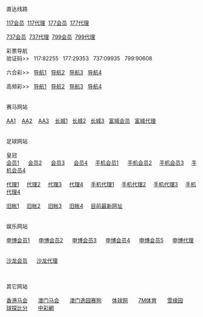 <p>直达线路<br>
<br>
<a href="http://52.74.213.211:7211/jini32990f/user/login.html" target="_blank">117会员</a>&nbsp;&nbsp;<a href="http://52.74.213.211:7211/jini32990a/account/login.html" target="_blank">117代理</a>&nbsp;&nbsp;<a href="http://52.74.213.211:7219/msrtp53818f/user/login.html" target="_blank">177会员</a>&nbsp;&nbsp;<a href="http://52.74.213.211:7219/msrtp53818a/account/login.html" target="_blank">177代理</a><br>
<br>
<a href="http://52.69.146.33:8205/sscut78205f/user/login.html.auth" target="_blank">737会员</a>&nbsp;&nbsp;<a href="http://52.69.146.33:8205/sscut78205a/account/login.html.auth" target="_blank">737代理</a>&nbsp;&nbsp;<a href="http://52.74.105.71:8210/sscza944851f/user/login.html.auth" target="_blank">799会员</a>&nbsp;&nbsp;<a href="http://52.74.105.71:8210/sscza944851a/account/login.html.auth" target="_blank">799代理</a><br>
<br>
彩票导航 <br>验证码>>&nbsp;&nbsp;&nbsp;117:82255&nbsp;&nbsp;&nbsp;177:29353&nbsp;&nbsp;&nbsp;737:09935&nbsp;&nbsp;&nbsp;799:90608<br>
<br>
六合彩>>&nbsp;&nbsp;&nbsp;<a href="http://1.bb5522.ws" target="_blank">导航1</a>&nbsp;&nbsp;&nbsp;<a href="http://2.bb5522.ws" target="_blank">导航2</a>&nbsp;&nbsp;&nbsp;<a href="http://3.bb5522.ws" target="_blank">导航3</a>&nbsp;&nbsp;&nbsp;<a href="http://5.bb5522.ws" target="_blank">导航4</a><br>
<br>
高频彩>>&nbsp;&nbsp;&nbsp;<a href="http://1.bb6688.ws" target="_blank">导航1</a>&nbsp;&nbsp;&nbsp;<a href="http://2.bb6688.ws" target="_blank">导航2</a>&nbsp;&nbsp;&nbsp;<a href="http://3.bb6688.ws" target="_blank">导航3</a>&nbsp;&nbsp;&nbsp;<a href="http://5.bb6688.ws" target="_blank">导航4</a><br>
&nbsp;&nbsp; <br>
<br>
赛马网站<br>
<br>
<a href="http://cc59.net" target="_blank">AA1</a>&nbsp;&nbsp;&nbsp; <a href="http://aa138.net" target="_blank">AA2</a> &nbsp;&nbsp;&nbsp;<a href="http://jj08.net" target="_blank">AA3</a>&nbsp;&nbsp;&nbsp;
<a href="http://ctb988.net" target="_blank">长城1</a>&nbsp;&nbsp;&nbsp;<a href="http://ctb988.com" target="_blank">长城2</a>&nbsp;&nbsp;&nbsp;<a href="http://lk988.net" target="_blank">长城3</a>&nbsp;&nbsp;&nbsp;<a href="http://www.fy2668.com" target="_blank">富城会员</a>&nbsp;&nbsp;&nbsp;<a href="http://www.fy2668.com/aaa" target="_blank">富城代理</a><br><br>
<br>
足球网站<br>
<br>
皇冠<br>
<a href="http:hga008.com" target="_blank">会员1</a>&nbsp; &nbsp; &nbsp; <a href="http:hga018.com" target="_blank">会员2</a>&nbsp; &nbsp; &nbsp; <a href="http://112.78.105.23" target="_blank">会员3</a>&nbsp; &nbsp; &nbsp; <a href="http://112.78.26.130" target="_blank">会员4</a>&nbsp; &nbsp; &nbsp;<a href="m.hga008.com" target="_blank">手机会员1</a>&nbsp; &nbsp; &nbsp; <a href="m.hga018.com" target="_blank">手机会员2</a>&nbsp; &nbsp; &nbsp;<a href="http://203.160.140.17/" target="_blank">手机会员3</a>&nbsp; &nbsp; &nbsp;<a href="http://180.94.224.117" target="_blank">手机会员4</a><br>
<br>
<a href="https://ag1.hga008.com" target="_blank">代理1</a>&nbsp; &nbsp; &nbsp;<a href="https://ag1.hga018.com" target="_blank">代理2</a>&nbsp; &nbsp; &nbsp;<a href="https://112.78.105.24" target="_blank">代理3</a>&nbsp; &nbsp; &nbsp;<a href="https://123.255.226.104" target="_blank">代理4</a>&nbsp; &nbsp; &nbsp;<a href="https://am.hga008.com" target="_blank">手机代理1</a>&nbsp; &nbsp; &nbsp;<a href="https://am.hga018.com" target="_blank">手机代理2</a>&nbsp; &nbsp; &nbsp;<a href="https://123.255.226.105" target="_blank">手机代理3</a>&nbsp; &nbsp; &nbsp;<a href="https://112.78.105.36" target="_blank">手机代理4</a><br>
<br>
<a href="https://old.hga008.com" target="_blank">旧帐1</a>&nbsp; &nbsp; &nbsp;<a href="https://old.hga018.com" target="_blank">旧帐2</a>&nbsp; &nbsp; &nbsp;<a href="https://old.hg0088.com" target="_blank">旧帐3</a>&nbsp; &nbsp; &nbsp;<a href="https://old.hg0188.com" target="_blank">旧帐4</a>&nbsp; &nbsp; &nbsp;<a href="http://123.255.226.109/" target="_blank">目前最新网址 </a><br>
<br>
<br>
娱乐网站<br>
<br>
<a href="http://msc11.com" target="_blank">申博会员1</a> &nbsp; &nbsp; &nbsp;<a href="http://msc33.com" target="_blank">申博会员2</a> &nbsp; &nbsp; &nbsp;<a href="http://msc88.com" target="_blank">申博会员3</a> &nbsp; &nbsp; &nbsp;<a href="http://www.6824.com" target="_blank">申博会员4</a> &nbsp; &nbsp; &nbsp;<a href="http://www.38333.com" target="_blank">申博会员5</a> &nbsp; &nbsp; &nbsp;<a href="http://msc11.net" target="_blank">申博代理</a>&nbsp; &nbsp; &nbsp;<br>
<br>
<a href="http://sa36.com" target="_blank">沙龙会员</a> &nbsp; &nbsp; &nbsp;<a href="http://sa36.net" target="_blank">沙龙代理</a>


　</p>
其它网站<br>
<br>
<a href="http://www.hkjc.com/home/chinese/index.asp" target="_blank">香港马会</a> &nbsp; &nbsp; &nbsp;
<a href="http://www.mjc.mo/race/info/index.php" target="_blank">澳门马会</a> &nbsp; &nbsp; &nbsp;
<a target="_blank" href="http://www.macauyydog.com/">澳门逸园赛狗</a> &nbsp; &nbsp; &nbsp;
<a target="_blank" href="http://live5.spbo1.com/">体球网</a> &nbsp; &nbsp; &nbsp;
<a target="_blank" href="http://www.7m.cn/">7M体育</a> &nbsp; &nbsp; &nbsp;
<a target="_blank" href="http://www.gooooal.com/">雪缘园</a> &nbsp; &nbsp; &nbsp;
<a target="_blank" href="http://live.bet007.com/">球探比分</a> &nbsp; &nbsp; &nbsp;
<a target="_blank" href="http://www.zhcw.com/">中彩網</a> &nbsp; &nbsp; &nbsp;





</body>

</html>
